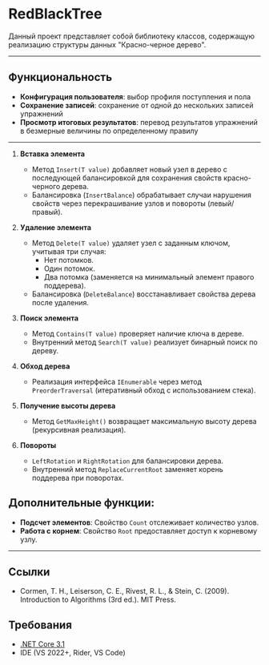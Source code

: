 ﻿# RedBlackTree
Данный проект представляет собой библиотеку классов, содержащую реализацию структуры данных "Красно-черное дерево".

---
## Функциональность
- **Конфигурация пользователя**: выбор профиля поступления и пола
- **Сохранение записей**: сохранение от одной до нескольких записей упражнений
- **Просмотр итоговых результатов**: перевод результатов упражнений в безмерные величины по определенному правилу
---
1. **Вставка элемента**
    - Метод `Insert(T value)` добавляет новый узел в дерево с последующей балансировкой для сохранения свойств красно-черного дерева.
    - Балансировка (`InsertBalance`) обрабатывает случаи нарушения свойств через перекрашивание узлов и повороты (левый/правый).

2. **Удаление элемента**
    - Метод `Delete(T value)` удаляет узел с заданным ключом, учитывая три случая:
        - Нет потомков.
        - Один потомок.
        - Два потомка (заменяется на минимальный элемент правого поддерева).
    - Балансировка (`DeleteBalance`) восстанавливает свойства дерева после удаления.

3. **Поиск элемента**
    - Метод `Contains(T value)` проверяет наличие ключа в дереве.
    - Внутренний метод `Search(T value)` реализует бинарный поиск по дереву.

4. **Обход дерева**
    - Реализация интерфейса `IEnumerable` через метод `PreorderTraversal` (итеративный обход с использованием стека).

5. **Получение высоты дерева**
    - Метод `GetMaxHeight()` возвращает максимальную высоту дерева (рекурсивная реализация).

6. **Повороты**
    - `LeftRotation` и `RightRotation` для балансировки дерева.
    - Внутренний метод `ReplaceCurrentRoot` заменяет корень поддерева при поворотах.

## Дополнительные функции:
- **Подсчет элементов**: Свойство `Count` отслеживает количество узлов.
- **Работа с корнем**: Свойство `Root` предоставляет доступ к корневому узлу.

---

## Ссылки
- Cormen, T. H., Leiserson, C. E., Rivest, R. L., & Stein, C. (2009). Introduction to Algorithms (3rd ed.). MIT Press.

## Требования
- [.NET Core 3.1](https://dotnet.microsoft.com/ru-ru/download/dotnet/3.1)
- IDE (VS 2022+, Rider, VS Code)